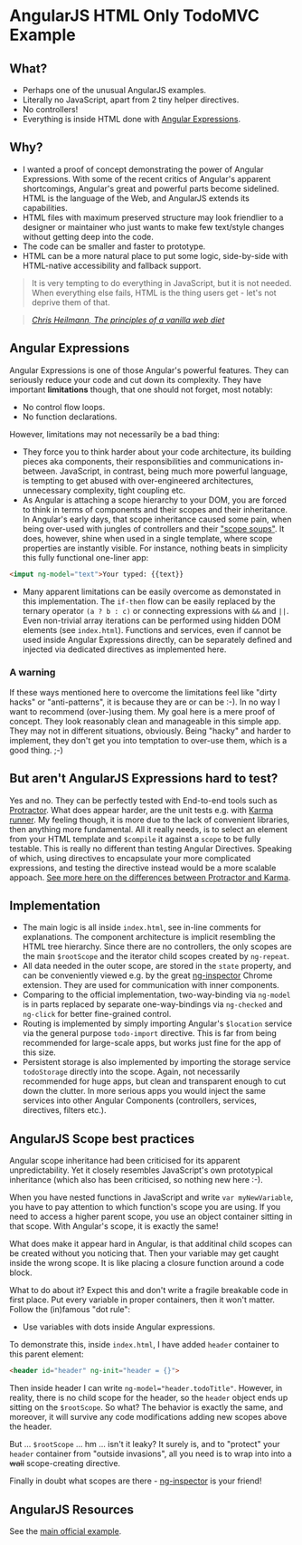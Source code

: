 # AngularJS HTML Only TodoMVC Example

## What?
- Perhaps one of the unusual AngularJS examples.
- Literally no JavaScript, apart from 2 tiny helper directives. 
- No controllers!
- Everything is inside HTML done with [Angular Expressions](https://docs.angularjs.org/guide/expression).

## Why?
- I wanted a proof of concept demonstrating the power of Angular Expressions. With some of the recent critics of Angular's apparent shortcomings, Angular's great and powerful parts become sidelined. HTML is the language of the Web, and AngularJS extends its capabilities.
- HTML files with maximum preserved structure may look friendlier to a designer or maintainer who just wants to make few text/style changes without getting deep into the code.
- The code can be smaller and faster to prototype.
- HTML can be a more natural place to put some logic, side-by-side with HTML-native accessibility and fallback support.

> It is very tempting to do everything in JavaScript, but it is not needed.
> When everything else fails, HTML is the thing users get - let's not deprive them of that.

> _[Chris Heilmann, The principles of a vanilla web diet](http://vanillawebdiet.com/)_

## Angular Expressions
Angular Expressions is one of those Angular's powerful features.
They can seriously reduce your code and cut down its complexity.
They have important **limitations** though, that one should not forget, most notably:

- No control flow loops.
- No function declarations.

However, limitations may not necessarily be a bad thing:

- They force you to think harder about your code architecture, its building pieces aka components, their responsibilities and communications in-between. JavaScript, in contrast, being much more powerful language, is tempting to get abused with over-engineered architectures, unnecessary complexity, tight coupling etc. 
- As Angular is attaching a scope hierarchy to your DOM, you are forced to think in terms of components and their scopes and their inheritance. In Angular's early days, that scope inheritance caused some pain, when being over-used with jungles of controllers and their ["scope soups"](http://www.technofattie.com/2014/03/21/five-guidelines-for-avoiding-scope-soup-in-angular.html). It does, however, shine when used in a single template, where scope properties are instantly visible. For instance, nothing beats in simplicity this fully functional one-liner app: 

```html
<imput ng-model="text">Your typed: {{text}}
```

- Many apparent limitations can be easily overcome as demonstated in this implementation. The `if-then` flow can be easily replaced by the ternary operator `(a ? b : c)` or connecting expressions with `&&` and `||`. Even non-trivial array iterations can be performed using hidden DOM elements (see `index.html`). Functions and services, even if cannot be used inside Angular Expressions directly, can be separately defined and injected via dedicated directives as implemented here.

### A warning
If these ways mentioned here to overcome the limitations feel like "dirty hacks" or "anti-patterns", it is because they are or can be :-). In no way I want to recommend (over-)using them. My goal here is a mere proof of concept. They look reasonably clean and manageable in this simple app. They may not in different situations, obviously. Being "hacky" and harder to implement, they don't get you into temptation to over-use them, which is a good thing. ;-)

## But aren't AngularJS Expressions hard to test?
Yes and no. They can be perfectly tested with End-to-end tools such as [Protractor](http://angular.github.io/protractor). What does appear harder, are the unit tests e.g. with [Karma runner](http://karma-runner.github.io/0.13/index.html). My feeling though, it is more due to the lack of convenient libraries, then anything more fundamental. All it really needs, is to select an element from your HTML template and `$compile` it against a `scope` to be fully testable. This is really no different than testing Angular Directives. Speaking of which, using directives to encapsulate your more complicated expressions, and testing the directive instead would be a more scalable appoach.
[See more here on the differences between Protractor and Karma](http://stackoverflow.com/a/29619467/1614973).

## Implementation
- The main logic is all inside `index.html`, see in-line comments for explanations. The component architecture is implicit resembling the HTML tree hierarchy. Since there are no controllers, the only scopes are the main `$rootScope` and the iterator child scopes created by `ng-repeat`. 
- All data needed in the outer scope, are stored in the `state` property, and can be conveniently viewed e.g. by the great [ng-inspector](http://ng-inspector.org/) Chrome extension. They are used for communication with inner components.
- Comparing to the official implementation, two-way-binding via `ng-model` is in parts replaced by separate one-way-bindings via `ng-checked` and `ng-click` for better fine-grained control.
- Routing is implemented by simply importing Angular's `$location` service via the general purpose `todo-import` directive. This is far from being recommended for large-scale apps, but works just fine for the app of this size.
- Persistent storage is also implemented by importing the storage service `todoStorage` directly into the scope. Again, not necessarily recommended for huge apps, but clean and transparent enough to cut down the clutter. In more serious apps you would inject the same services into other Angular Components (controllers, services, directives, filters etc.).

## AngularJS Scope best practices
Angular scope inheritance had been criticised for its apparent unpredictability. Yet it closely resembles JavaScript's own prototypical inheritance (which also has been criticised, so nothing new here :-).

When you have nested functions in JavaScript and write `var myNewVariable`, you have to pay attention to which function's scope you are using. If you need to access a higher parent scope, you use an object container sitting in that scope. With Angular's scope, it is exactly the same!

What does make it appear hard in Angular, is that additinal child scopes can be created without you noticing that. Then your variable may get caught inside the wrong scope. It is like placing a closure function around a code block.

What to do about it? Expect this and don't write a fragile breakable code in first place. Put every variable in proper containers, then it won't matter. Follow the (in)famous "dot rule":

- Use variables with dots inside Angular expressions.

To demonstrate this, inside `index.html`, I have added `header` container to this parent element:

```html
<header id="header" ng-init="header = {}">
```
Then inside header I can write `ng-model="header.todoTitle"`. However, in reality, there is no child scope for the header, so the `header` object ends up sitting on the `$rootScope`. So what? The behavior is exactly the same, and moreover, it will survive any code modifications adding new scopes above the header. 

But ... `$rootScope` ... hm ... isn't it leaky? It surely is, and to "protect" your `header` container from "outside invasions", all you need is to wrap into into a ~~wall~~ scope-creating directive. 

Finally in doubt what scopes are there - [ng-inspector](http://ng-inspector.org/) is your friend!

## AngularJS Resources
See the [main official example](https://github.com/tastejs/todomvc/tree/master/examples/angularjs).
